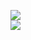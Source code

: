 [![](https://img.shields.io/badge/Made%20With-Github%20Spray-lightgrey.svg?style=for-the-badge&logo=github)](https://github.com/Annihil/github-spray#5214)  
[![](https://i.imgur.com/2DrTn0Z.gif)](https://github.com/Annihil/github-spray)